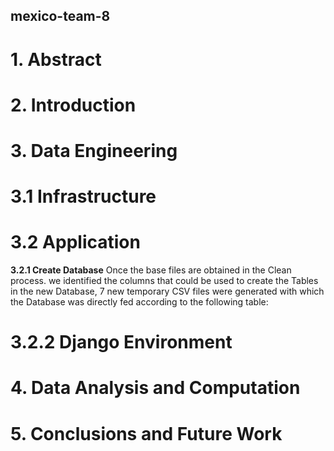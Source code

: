 ## mexico-team-8
# 1. Abstract
# 2. Introduction
# 3. Data Engineering
#   3.1 Infrastructure
#   3.2 Application
**3.2.1 Create Database**
Once the base files are obtained in the Clean process. we identified the columns that could be used to create the Tables in the new Database, 7 new temporary CSV files were generated with which the Database was directly fed according to the following table:

#     3.2.2 Django Environment
# 4. Data Analysis and Computation
# 5. Conclusions and Future Work
